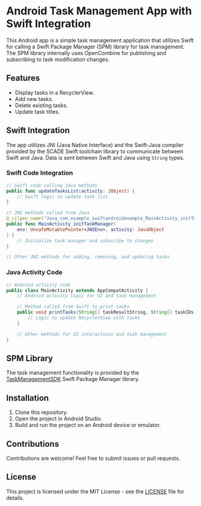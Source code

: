 # Android Task Management App with Swift Integration

This Android app is a simple task management application that utilizes Swift for calling a Swift Package Manager (SPM) library for task management. The SPM library internally uses OpenCombine for publishing and subscribing to task modification changes.

## Features

- Display tasks in a RecyclerView.
- Add new tasks.
- Delete existing tasks.
- Update task titles.

## Swift Integration

The app utilizes JNI (Java Native Interface) and the Swift-Java compiler provided by the SCADE Swift toolchain library to communicate between Swift and Java. Data is sent between Swift and Java using `String` types.

### Swift Code Integration

```swift
// Swift code calling Java methods
public func updateTasksList(activity: JObject) {
    // Swift logic to update task list
}

// JNI methods called from Java
@_silgen_name("Java_com_example_swiftandroidexample_MainActivity_initTaskManager")
public func MainActivity_initTaskManager(
    env: UnsafeMutablePointer<JNIEnv>, activity: JavaObject
) {
    // Initialize task manager and subscribe to changes
}

// Other JNI methods for adding, removing, and updating tasks
```

### Java Activity Code

```java
// Android activity code
public class MainActivity extends AppCompatActivity {
    // Android activity logic for UI and task management

    // Method called from Swift to print tasks
    public void printTasks(String[] taskResultString, String[] taskIDs) {
        // Logic to update RecyclerView with tasks
    }

    // Other methods for UI interactions and task management
}
```

## SPM Library

The task management functionality is provided by the [TaskManagementSDK](https://github.com/6vedant/TaskManagementSDK) Swift Package Manager library.

## Installation

1. Clone this repository.
2. Open the project in Android Studio.
3. Build and run the project on an Android device or emulator.

## Contributions

Contributions are welcome! Feel free to submit issues or pull requests.

## License

This project is licensed under the MIT License - see the [LICENSE](LICENSE) file for details.
